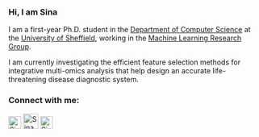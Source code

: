 ### Hi, I am Sina
  
I am a first-year Ph.D. student in the [Department of Computer Science](https://www.sheffield.ac.uk/dcs) at the [University of Sheffield](https://sheffield.ac.uk/), working in the [Machine Learning Research Group](https://www.sheffield.ac.uk/dcs/research/groups/machine-learning).
  
I am currently investigating the efficient feature selection methods for integrative multi-omics analysis that help design an accurate life-threatening disease diagnostic system.
### Connect with me:
[<img src="https://www.svgrepo.com/show/922/linkedin.svg" alt="Sina Tabakhi-Linkedin" width="25" height="25"/>](https://uk.linkedin.com/in/sina-tabakhi)
[<img src="https://github.githubassets.com/images/modules/logos_page/GitHub-Mark.png" alt="Sina Tabakhi-Github" width="30" height="30"/>](https://github.com/SinaTabakhi)
[<img src="https://www.svgrepo.com/show/9153/chain-links.svg" alt="Sina Tabakhi-Homepage" width="25" height="25"/>](https://sinatabakhi.github.io/)
